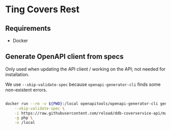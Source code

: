 # Ting Covers Rest

## Requirements

* Docker

## Generate OpenAPI client from specs

Only used when updating the API client / working on the API; not needed for installation.

We use `--skip-validate-spec` because `openapi-generator-cli` finds some non-existent errors.

```sh

docker run --rm -v ${PWD}:/local openapitools/openapi-generator-cli generate \
    --skip-validate-spec \
    -i https://raw.githubusercontent.com/reload/ddb-coverservice-api/master/coverservice-2.0.0.yaml \
    -g php \
    -o /local

```
